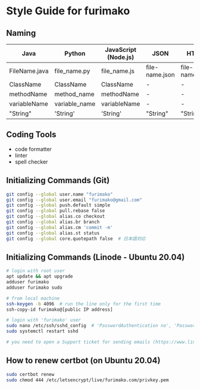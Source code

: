 
# Style Guide for furimako

## Naming
Java | Python | JavaScript (Node.js) | JSON | HTML
--- | --- | --- | --- | ---
FileName.java | file_name.py | file_name.js | file-name.json | file-name.html
ClassName | ClassName | ClassName | - | -
methodName | method_name | methodName | - | -
variableName | variable_name | variableName | - | -
"String" | 'String' | 'String' | "String" | "String"

## Coding Tools
- code formatter
- linter
- spell checker

## Initializing Commands (Git)
```bash
git config --global user.name "furimako"
git config --global user.email "furimako@gmail.com"
git config --global push.default simple
git config --global pull.rebase false
git config --global alias.co checkout
git config --global alias.br branch
git config --global alias.cm 'commit -m'
git config --global alias.st status
git config --global core.quotepath false  # 日本語対応
```

## Initializing Commands (Linode - Ubuntu 20.04)
```bash
# login with root user
apt update && apt upgrade
adduser furimako
adduser furimako sudo

# from local machine
ssh-keygen -b 4096  # run the line only for the first time
ssh-copy-id furimako@[public IP address]

# login with 'furimako' user
sudo nano /etc/ssh/sshd_config  # 'PasswordAuthentication no', 'PasswordAuthentication no'
sudo systemctl restart sshd

# you need to open a Support ticket for sending emails (https://www.linode.com/community/questions/19082/i-just-created-my-first-linode-and-i-cant-send-emails-why)
```

## How to renew certbot (on Ubuntu 20.04)
```bash
sudo certbot renew
sudo chmod 444 /etc/letsencrypt/live/furimako.com/privkey.pem
```
